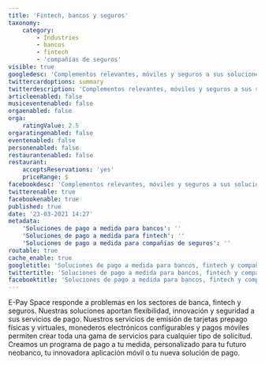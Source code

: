 ```yaml
---
title: 'Fintech, bancos y seguros'
taxonomy:
    category:
        - Industries
        - bancos
        - fintech
        - 'compañías de seguros'
visible: true
googledesc: 'Complementos relevantes, móviles y seguros a sus soluciones bancarias tradicionales mediante la integración de tecnología de vanguardia flexible y adaptativa: tarjetas prepagas físicas y virtuales, billeteras electrónicas y pago móvil con configuraciones personalizadas para crear la solución de pago ideal a medida y a su imagen.'
twittercardoptions: summary
twitterdescription: 'Complementos relevantes, móviles y seguros a sus soluciones bancarias tradicionales mediante la integración de tecnología de vanguardia flexible y adaptativa: tarjetas prepagas físicas y virtuales, billeteras electrónicas y pago móvil con configuraciones personalizadas para crear la solución de pago ideal a medida y a su imagen.'
articleenabled: false
musiceventenabled: false
orgaenabled: false
orga:
    ratingValue: 2.5
orgaratingenabled: false
eventenabled: false
personenabled: false
restaurantenabled: false
restaurant:
    acceptsReservations: 'yes'
    priceRange: $
facebookdesc: 'Complementos relevantes, móviles y seguros a sus soluciones bancarias tradicionales mediante la integración de tecnología de vanguardia flexible y adaptativa: tarjetas prepagas físicas y virtuales, billeteras electrónicas y pago móvil con configuraciones personalizadas para crear la solución de pago ideal a medida y a su imagen.'
twitterenable: true
facebookenable: true
published: true
date: '23-03-2021 14:27'
metadata:
    'Soluciones de pago a medida para bancos': ''
    'Soluciones de pago a medida para fintech': ''
    'Soluciones de pago a medida para compañías de seguros': ''
routable: true
cache_enable: true
googletitle: 'Soluciones de pago a medida para bancos, fintech y compañías de seguros | E-Pay Space'
twittertitle: 'Soluciones de pago a medida para bancos, fintech y compañías de seguros | E-Pay Space'
facebooktitle: 'Soluciones de pago a medida para bancos, fintech y compañías de seguros | E-Pay Space'
---
```


E-Pay Space responde a problemas en los sectores de banca, fintech y seguros. Nuestras soluciones aportan flexibilidad, innovación y seguridad a sus servicios de pago. Nuestros servicios de emisión de tarjetas prepago físicas y virtuales, monederos electrónicos configurables y pagos móviles permiten crear toda una gama de servicios para cualquier tipo de solicitud. Creamos un programa de pago a tu medida, personalizado para tu futuro neobanco, tu innovadora aplicación móvil o tu nueva solución de pago.